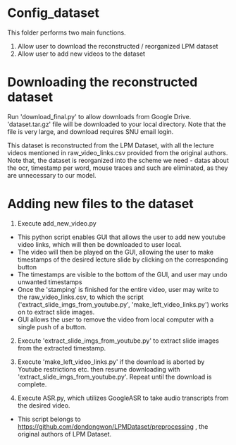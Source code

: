 # Config_dataset

This folder performs two main functions.
1) Allow user to download the reconstructed / reorganized LPM dataset
2) Allow user to add new videos to the dataset

# Downloading the reconstructed dataset

Run 'download_final.py' to allow downloads from Google Drive.
'dataset.tar.gz' file will be downloaded to your local directory.
Note that the file is very large, and download requires SNU email login.

This dataset is reconstructed from the LPM Dataset, with all the lecture videos mentioned in raw_video_links.csv provided from the original authors. Note that, the dataset is reorganized into the scheme we need - datas about the ocr, timestamp per word, mouse traces and such are eliminated, as they are unnecessary to our model.

# Adding new files to the dataset

1) Execute add_new_video.py
- This python script enables GUI that allows the user to add new youtube video links, which will then be downloaded to user local.
- The video will then be played on the GUI, allowing the user to make timestamps of the desired lecture slide by clicking on the corresponding button
- The timestamps are visible to the bottom of the GUI, and user may undo unwanted timestamps
- Once the 'stamping' is finished for the entire video, user may write to the raw_video_links.csv, to which the script ('extract_slide_imgs_from_youtube.py', 'make_left_video_links.py') works on to extract slide images.
- GUI allows the user to remove the video from local computer with a single push of a button.

2) Execute 'extract_slide_imgs_from_youtube.py' to extract slide images from the extracted timestamp.

3) Execute 'make_left_video_links.py' if the download is aborted by Youtube restrictions etc. then resume downloading with 'extract_slide_imgs_from_youtube.py'. Repeat until the download is complete.

4) Execute ASR.py, which utilizes GoogleASR to take audio transcripts from the desired video.
- This script belongs to https://github.com/dondongwon/LPMDataset/preprocessing , the original authors of LPM Dataset.
